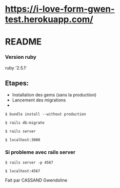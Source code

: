 # https://i-love-form-gwen-test.herokuapp.com/

# README

### Version ruby

ruby '2.5.1'


## Etapes:
* Installation des gems (sans la production)
* Lancement des migrations
* 

```
$ bundle install --without production
```
```
$ rails db:migrate
```
```
$ rails server
```

```
$ localhost:3000
```

### Si probleme avec rails server
```
$ rails server -p 4567
```
```
$ localhost:4567
```
Fait par CASSAND Gwendoline
